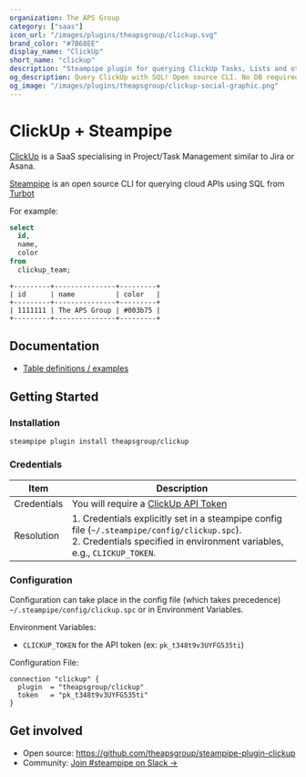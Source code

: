 ```yaml
---
organization: The APS Group
category: ["saas"]
icon_url: "/images/plugins/theapsgroup/clickup.svg"
brand_color: "#7B68EE"
display_name: "ClickUp"
short_name: "clickup"
description: "Steampipe plugin for querying ClickUp Tasks, Lists and other resources."
og_description: Query ClickUp with SQL! Open source CLI. No DB required.
og_image: "/images/plugins/theapsgroup/clickup-social-graphic.png"
---
```


# ClickUp + Steampipe

[ClickUp](https://clickup.com/) is a SaaS specialising in Project/Task Management similar to Jira or Asana.

[Steampipe](https://steampipe.io/) is an open source CLI for querying cloud APIs using SQL from [Turbot](https://turbot.com/)

For example:
```sql
select 
  id, 
  name, 
  color 
from 
  clickup_team;
```
```
+---------+---------------+---------+
| id      | name          | color   |
+---------+---------------+---------+
| 1111111 | The APS Group | #003b75 |
+---------+---------------+---------+
```
## Documentation

- [Table definitions / examples](https://hub.steampipe.io/plugins/theapsgroup/clickup/tables)

## Getting Started

### Installation

```shell
steampipe plugin install theapsgroup/clickup
```

### Credentials

| Item | Description  |
| ---- |--------------|
| Credentials | You will require a [ClickUp API Token](https://clickup.com/api/developer-portal/authentication#personal-token) |
| Resolution | 1. Credentials explicitly set in a steampipe config file (`~/.steampipe/config/clickup.spc`).<br />2. Credentials specified in environment variables, e.g., `CLICKUP_TOKEN`. |

### Configuration

Configuration can take place in the config file (which takes precedence) `~/.steampipe/config/clickup.spc` or in Environment Variables.

Environment Variables:
- `CLICKUP_TOKEN` for the API token (ex: `pk_t348t9v3UYFG535ti`)

Configuration File:

```hcl
connection "clickup" {
  plugin  = "theapsgroup/clickup"
  token   = "pk_t348t9v3UYFG535ti"
}
```

## Get involved

- Open source: https://github.com/theapsgroup/steampipe-plugin-clickup
- Community: [Join #steampipe on Slack →](https://turbot.com/community/join)